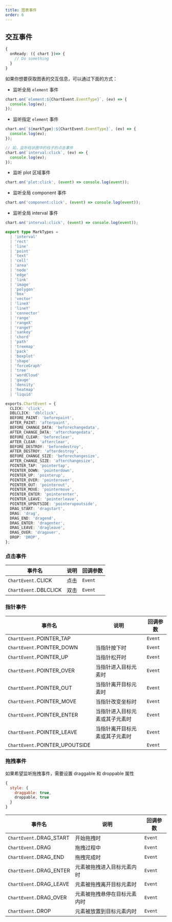 ```yaml
---
title: 图表事件
order: 6
---
```


## 交互事件
```ts
{
  onReady: ({ chart })=> {
    // Do something
  }
}
```

如果你想要获取图表的交互信息，可以通过下面的方式：

- 监听全局 `element` 事件

```js
chart.on(`element:${ChartEvent.EventType}`, (ev) => {
  console.log(ev);
});
```

- 监听指定 `element` 事件

```js
chart.on(`${markType}:${ChartEvent.EventType}`, (ev) => {
  console.log(ev);
});

// 如，监听柱状图中的柱子的点击事件
chart.on(`interval:click`, (ev) => {
  console.log(ev);
});
```

- 监听 plot 区域事件

```js
chart.on('plot:click', (event) => console.log(event));
```

- 监听全局 component 事件

```js
chart.on('component:click', (event) => console.log(event));
```


- 监听全局 interval 事件

```js
chart.on('interval:click', (event) => console.log(event));
```

```ts
export type MarkTypes =
  | 'interval'
  | 'rect'
  | 'line'
  | 'point'
  | 'text'
  | 'cell'
  | 'area'
  | 'node'
  | 'edge'
  | 'link'
  | 'image'
  | 'polygon'
  | 'box'
  | 'vector'
  | 'lineX'
  | 'lineY'
  | 'connector'
  | 'range'
  | 'rangeX'
  | 'rangeY'
  | 'sankey'
  | 'chord'
  | 'path'
  | 'treemap'
  | 'pack'
  | 'boxplot'
  | 'shape'
  | 'forceGraph'
  | 'tree'
  | 'wordCloud'
  | 'gauge'
  | 'density'
  | 'heatmap'
  | 'liquid'

exports.ChartEvent = {
  CLICK: 'click',
  DBLCLICK: 'dblclick',
  BEFORE_PAINT: 'beforepaint',
  AFTER_PAINT: 'afterpaint',
  BEFORE_CHANGE_DATA: 'beforechangedata',
  AFTER_CHANGE_DATA: 'afterchangedata',
  BEFORE_CLEAR: 'beforeclear',
  AFTER_CLEAR: 'afterclear',
  BEFORE_DESTROY: 'beforedestroy',
  AFTER_DESTROY: 'afterdestroy',
  BEFORE_CHANGE_SIZE: 'beforechangesize',
  AFTER_CHANGE_SIZE: 'afterchangesize',
  POINTER_TAP: 'pointertap',
  POINTER_DOWN: 'pointerdown',
  POINTER_UP: 'pointerup',
  POINTER_OVER: 'pointerover',
  POINTER_OUT: 'pointerout',
  POINTER_MOVE: 'pointermove',
  POINTER_ENTER: 'pointerenter',
  POINTER_LEAVE: 'pointerleave',
  POINTER_UPOUTSIDE: 'pointerupoutside',
  DRAG_START: 'dragstart',
  DRAG: 'drag',
  DRAG_END: 'dragend',
  DRAG_ENTER: 'dragenter',
  DRAG_LEAVE: 'dragleave',
  DRAG_OVER: 'dragover',
  DROP: 'DROP',
};
```

### 点击事件

| 事件名                | 说明 | 回调参数 |
| --------------------- | ---- | -------- |
| `ChartEvent.`CLICK    | 点击 | `Event`  |
| `ChartEvent.`DBLCLICK | 双击 | `Event`  |

### 指针事件

| 事件名                         | 说明                           | 回调参数 |
| ------------------------------ | ------------------------------ | -------- |
| `ChartEvent.`POINTER_TAP       |                                | `Event`  |
| `ChartEvent.`POINTER_DOWN      | 当指针按下时                   | `Event`  |
| `ChartEvent.`POINTER_UP        | 当指针松开时                   | `Event`  |
| `ChartEvent.`POINTER_OVER      | 当指针进入目标元素时           | `Event`  |
| `ChartEvent.`POINTER_OUT       | 当指针离开目标元素时           | `Event`  |
| `ChartEvent.`POINTER_MOVE      | 当指针改变坐标时               | `Event`  |
| `ChartEvent.`POINTER_ENTER     | 当指针进入目标元素或其子元素时 | `Event`  |
| `ChartEvent.`POINTER_LEAVE     | 当指针离开目标元素或其子元素时 | `Event`  |
| `ChartEvent.`POINTER_UPOUTSIDE |                                | `Event`  |

### 拖拽事件

如果希望监听拖拽事件，需要设置 draggable 和 droppable 属性

```js
{
  style: {
    draggable: true,
    droppable, true
  }
}
```

| 事件名                  | 说明                         | 回调参数 |
| ----------------------- | ---------------------------- | -------- |
| `ChartEvent.`DRAG_START | 开始拖拽时                   | `Event`  |
| `ChartEvent.`DRAG       | 拖拽过程中                   | `Event`  |
| `ChartEvent.`DRAG_END   | 拖拽完成时                   | `Event`  |
| `ChartEvent.`DRAG_ENTER | 元素被拖拽进入目标元素内时   | `Event`  |
| `ChartEvent.`DRAG_LEAVE | 元素被拖拽离开目标元素时     | `Event`  |
| `ChartEvent.`DRAG_OVER  | 元素被拖拽悬停在目标元素内时 | `Event`  |
| `ChartEvent.`DROP       | 元素被放置到目标元素内时     | `Event`  |
